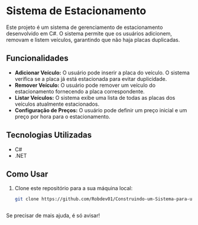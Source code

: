 # Sistema de Estacionamento

Este projeto é um sistema de gerenciamento de estacionamento desenvolvido em C#. O sistema permite que os usuários adicionem, removam e listem veículos, garantindo que não haja placas duplicadas.

## Funcionalidades

- **Adicionar Veículo:** O usuário pode inserir a placa do veículo. O sistema verifica se a placa já está estacionada para evitar duplicidade.
- **Remover Veículo:** O usuário pode remover um veículo do estacionamento fornecendo a placa correspondente.
- **Listar Veículos:** O sistema exibe uma lista de todas as placas dos veículos atualmente estacionados.
- **Configuração de Preços:** O usuário pode definir um preço inicial e um preço por hora para o estacionamento.

## Tecnologias Utilizadas

- C#
- .NET

## Como Usar

1. Clone este repositório para a sua máquina local:
   ```bash
   git clone https://github.com/Robdev01/Construindo-um-Sistema-para-um-Estacionamento-com-C-



Se precisar de mais ajuda, é só avisar!
